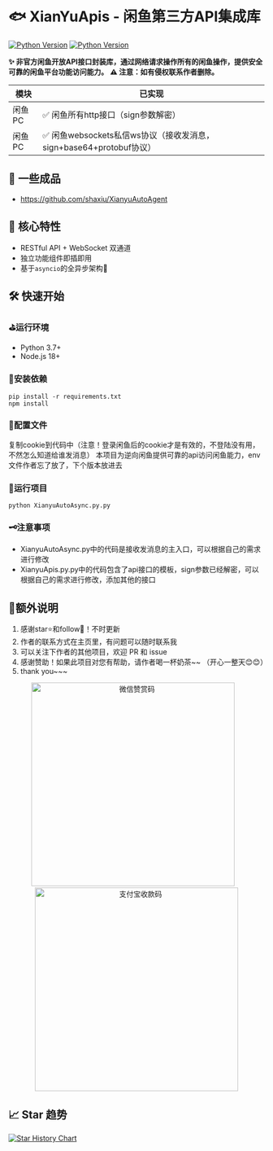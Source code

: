 # 🐟 XianYuApis - 闲鱼第三方API集成库

[![Python Version](https://img.shields.io/badge/python-3.8%2B-blue)](https://www.python.org/)
[![Python Version](https://img.shields.io/badge/nodejs-18%2B-blue)](https://nodejs.org/zh-cn/)

**✨ 非官方闲鱼开放API接口封装库，通过网络请求操作所有的闲鱼操作，提供安全可靠的闲鱼平台功能访问能力。**
**⚠️ 注意：如有侵权联系作者删除。**


| 模块       | 已实现                                                                             |
|----------|---------------------------------------------------------------------------------|
| 闲鱼PC | ✅ 闲鱼所有http接口（sign参数解密）    |
| 闲鱼PC | ✅ 闲鱼websockets私信ws协议（接收发消息，sign+base64+protobuf协议）      |


## 🚀 一些成品
- https://github.com/shaxiu/XianyuAutoAgent




## 🌟 核心特性

- RESTful API + WebSocket 双通道
- 独立功能组件即插即用
- 基于`asyncio`的全异步架构🚀

## 🛠️ 快速开始
### ⛳运行环境
- Python 3.7+
- Node.js 18+

### 🎯安装依赖
```
pip install -r requirements.txt
npm install
```

### 🎨配置文件
复制cookie到代码中（注意！登录闲鱼后的cookie才是有效的，不登陆没有用，不然怎么知道给谁发消息）
本项目为逆向闲鱼提供可靠的api访问闲鱼能力，env文件作者忘了放了，下个版本放进去


### 🚀运行项目
```
python XianyuAutoAsync.py.py
```

### 🗝️注意事项
- XianyuAutoAsync.py中的代码是接收发消息的主入口，可以根据自己的需求进行修改
- XianyuApis.py.py中的代码包含了api接口的模板，sign参数已经解密，可以根据自己的需求进行修改，添加其他的接口


## 🧸额外说明
1. 感谢star⭐和follow📰！不时更新
2. 作者的联系方式在主页里，有问题可以随时联系我
3. 可以关注下作者的其他项目，欢迎 PR 和 issue
4. 感谢赞助！如果此项目对您有帮助，请作者喝一杯奶茶~~ （开心一整天😊😊）
5. thank you~~~

<div align="center">
  <img src="./author/wx_pay.png" width="400px" alt="微信赞赏码"> 
  <img src="./author/zfb_pay.jpg" width="400px" alt="支付宝收款码">
</div>


## 📈 Star 趋势
<a href="https://www.star-history.com/#cv-cat/XianYuApis&Date">
 <picture>
   <source media="(prefers-color-scheme: dark)" srcset="https://api.star-history.com/svg?repos=cv-cat/XianYuApis&type=Date&theme=dark" />
   <source media="(prefers-color-scheme: light)" srcset="https://api.star-history.com/svg?repos=cv-cat/XianYuApis&type=Date" />
   <img alt="Star History Chart" src="https://api.star-history.com/svg?repos=cv-cat/XianYuApis&type=Date" />
 </picture>
</a>
